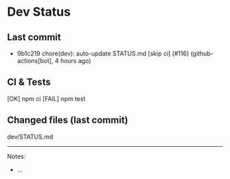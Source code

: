 # Dev Status

## Last commit
- 9b1c219 chore(dev): auto-update STATUS.md [skip ci] (#116) (github-actions[bot], 4 hours ago)
## CI & Tests
[OK] npm ci
[FAIL] npm test

## Changed files (last commit)
dev/STATUS.md

---
Notes:
- ...
